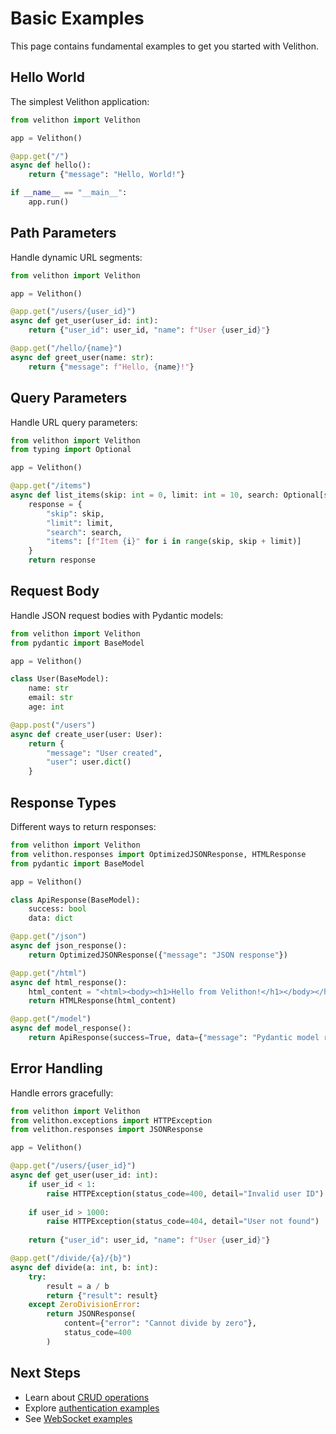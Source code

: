 # Basic Examples

This page contains fundamental examples to get you started with Velithon.

## Hello World

The simplest Velithon application:

```python
from velithon import Velithon

app = Velithon()

@app.get("/")
async def hello():
    return {"message": "Hello, World!"}

if __name__ == "__main__":
    app.run()
```

## Path Parameters

Handle dynamic URL segments:

```python
from velithon import Velithon

app = Velithon()

@app.get("/users/{user_id}")
async def get_user(user_id: int):
    return {"user_id": user_id, "name": f"User {user_id}"}

@app.get("/hello/{name}")
async def greet_user(name: str):
    return {"message": f"Hello, {name}!"}
```

## Query Parameters

Handle URL query parameters:

```python
from velithon import Velithon
from typing import Optional

app = Velithon()

@app.get("/items")
async def list_items(skip: int = 0, limit: int = 10, search: Optional[str] = None):
    response = {
        "skip": skip,
        "limit": limit,
        "search": search,
        "items": [f"Item {i}" for i in range(skip, skip + limit)]
    }
    return response
```

## Request Body

Handle JSON request bodies with Pydantic models:

```python
from velithon import Velithon
from pydantic import BaseModel

app = Velithon()

class User(BaseModel):
    name: str
    email: str
    age: int

@app.post("/users")
async def create_user(user: User):
    return {
        "message": "User created",
        "user": user.dict()
    }
```

## Response Types

Different ways to return responses:

```python
from velithon import Velithon
from velithon.responses import OptimizedJSONResponse, HTMLResponse
from pydantic import BaseModel

app = Velithon()

class ApiResponse(BaseModel):
    success: bool
    data: dict

@app.get("/json")
async def json_response():
    return OptimizedJSONResponse({"message": "JSON response"})

@app.get("/html")
async def html_response():
    html_content = "<html><body><h1>Hello from Velithon!</h1></body></html>"
    return HTMLResponse(html_content)

@app.get("/model")
async def model_response():
    return ApiResponse(success=True, data={"message": "Pydantic model response"})
```

## Error Handling

Handle errors gracefully:

```python
from velithon import Velithon
from velithon.exceptions import HTTPException
from velithon.responses import JSONResponse

app = Velithon()

@app.get("/users/{user_id}")
async def get_user(user_id: int):
    if user_id < 1:
        raise HTTPException(status_code=400, detail="Invalid user ID")
    
    if user_id > 1000:
        raise HTTPException(status_code=404, detail="User not found")
    
    return {"user_id": user_id, "name": f"User {user_id}"}

@app.get("/divide/{a}/{b}")
async def divide(a: int, b: int):
    try:
        result = a / b
        return {"result": result}
    except ZeroDivisionError:
        return JSONResponse(
            content={"error": "Cannot divide by zero"},
            status_code=400
        )
```

## Next Steps

- Learn about [CRUD operations](crud-api.md)
- Explore [authentication examples](authentication.md)
- See [WebSocket examples](websocket-chat.md)
